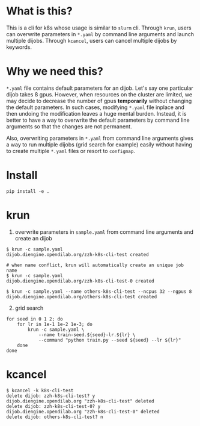 # What is this?
This is a cli for k8s whose usage is similar to `slurm` cli. Through `krun`, users can overwrite parameters in `*.yaml` by command line arguments and launch multiple dijobs. Through `kcancel`, users can cancel multiple dijobs by keywords.

# Why we need this?
`*.yaml` file contains default parameters for an dijob. Let's say one particular dijob takes 8 gpus. However, when resources on the cluster are limited, we may decide to decrease the number of gpus **temporarily** without changing the default parameters. In such cases, modifying `*.yaml` file inplace and then undoing the modification leaves a huge mental burden. Instead, it is better to have a way to overwrite the default parameters by command line arguments so that the changes are not permanent.

Also, overwriting parameters in `*.yaml` from command line arguments gives a way to run multiple dijobs (grid search for example) easily without having to create multiple `*.yaml` files or resort to `configmap`. 


# Install
```
pip install -e .
```

# krun
1. overwrite parameters in `sample.yaml` from command line arguments and create an dijob
```
$ krun -c sample.yaml
dijob.diengine.opendilab.org/zzh-k8s-cli-test created

# when name conflict, krun will automatically create an unique job name
$ krun -c sample.yaml
dijob.diengine.opendilab.org/zzh-k8s-cli-test-0 created

$ krun -c sample.yaml --name others-k8s-cli-test --ncpus 32 --ngpus 8
dijob.diengine.opendilab.org/others-k8s-cli-test created
```

2. grid search
```
for seed in 0 1 2; do
    for lr in 1e-1 1e-2 1e-3; do 
        krun -c sample.yaml \
            --name train-seed.${seed}-lr.${lr} \
            --command "python train.py --seed ${seed} --lr ${lr}"
    done
done
```

# kcancel
```
$ kcancel -k k8s-cli-test
delete dijob: zzh-k8s-cli-test? y
dijob.diengine.opendilab.org "zzh-k8s-cli-test" deleted
delete dijob: zzh-k8s-cli-test-0? y
dijob.diengine.opendilab.org "zzh-k8s-cli-test-0" deleted
delete dijob: others-k8s-cli-test? n
```
